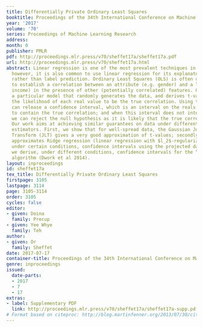 ```yaml
---
title: Differentially Private Ordinary Least Squares
booktitle: Proceedings of the 34th International Conference on Machine Learning
year: '2017'
volume: '70'
series: Proceedings of Machine Learning Research
address: 
month: 0
publisher: PMLR
pdf: http://proceedings.mlr.press/v70/sheffet17a/sheffet17a.pdf
url: http://proceedings.mlr.press/v70/sheffet17a.html
abstract: Linear regression is one of the most prevalent techniques in machine learning;
  however, it is also common to use linear regression for its explanatory capabilities
  rather than label prediction. Ordinary Least Squares (OLS) is often used in statistics
  to establish a correlation between an attribute (e.g. gender) and a label (e.g.
  income) in the presence of other (potentially correlated) features. OLS assumes
  a particular model that randomly generates the data, and derives t-values — representing
  the likelihood of each real value to be the true correlation. Using t-values, OLS
  can release a confidence interval, which is an interval on the reals that is likely
  to contain the true correlation; and when this interval does not intersect the origin,
  we can reject the null hypothesis as it is likely that the true correlation is non-zero.
  Our work aims at achieving similar guarantees on data under differentially private
  estimators. First, we show that for well-spread data, the Gaussian Johnson-Lindenstrauss
  Transform (JLT) gives a very good approximation of t-values; secondly, when JLT
  approximates Ridge regression (linear regression with $l_2$-regularization) we derive,
  under certain conditions, confidence intervals using the projected data; lastly,
  we derive, under different conditions, confidence intervals for the “Analyze Gauss”
  algorithm (Dwork et al 2014).
layout: inproceedings
id: sheffet17a
tex_title: Differentially Private Ordinary Least Squares
firstpage: 3105
lastpage: 3114
page: 3105-3114
order: 3105
cycles: false
editor:
- given: Doina
  family: Precup
- given: Yee Whye
  family: Teh
author:
- given: Or
  family: Sheffet
date: 2017-07-17
container-title: Proceedings of the 34th International Conference on Machine Learning
genre: inproceedings
issued:
  date-parts:
  - 2017
  - 7
  - 17
extras:
- label: Supplementary PDF
  link: http://proceedings.mlr.press/v70/sheffet17a/sheffet17a-supp.pdf
# Format based on citeproc: http://blog.martinfenner.org/2013/07/30/citeproc-yaml-for-bibliographies/
---
```

